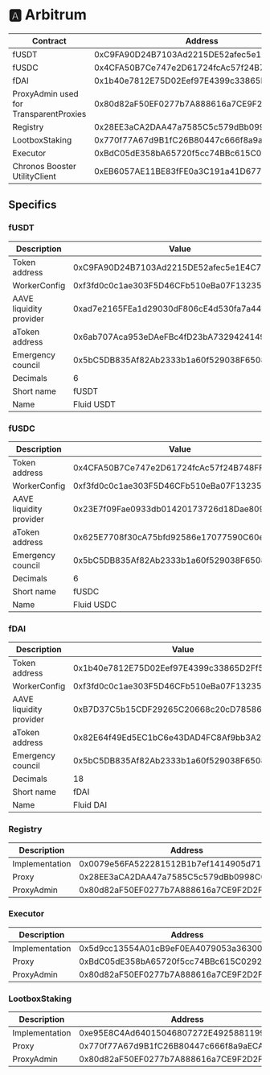 # 🅰 Arbitrum

| Contract                               | Address                                    |
| -------------------------------------- | ------------------------------------------ |
| fUSDT                                  | 0xC9FA90D24B7103Ad2215DE52afec5e1E4C7a6e62 |
| fUSDC                                  | 0x4CFA50B7Ce747e2D61724fcAc57f24B748FF2b2A |
| fDAI                                   | 0x1b40e7812E75D02Eef97E4399c33865D2Ff5952b |
| ProxyAdmin used for TransparentProxies | 0x80d82aF50EF0277b7A888616a7CE9F2D2F39DAe2 |
| Registry                               | 0x28EE3aCA2DAA47a7585C5c579dBb0998C08f845d |
| LootboxStaking                         | 0x770f77A67d9B1fC26B80447c666f8a9aECA47C82 |
| Executor                               | 0xBdC05dE358bA65720f5cc74BBc615C029220C67D |
| Chronos Booster UtilityClient          | 0xEB6057AE11BE83fFE0a3C191a41D67728938886B |

## Specifics

### fUSDT

| Description             | Value                                      |
| ----------------------- | ------------------------------------------ |
| Token address           | 0xC9FA90D24B7103Ad2215DE52afec5e1E4C7a6e62 |
| WorkerConfig            | 0xf3fd0c0c1ae303F5D46CFb510eBa07F1323529Af |
| AAVE liquidity provider | 0xad7e2165FEa1d29030dF806cE4d530fa7a44511B |
| aToken address          | 0x6ab707Aca953eDAeFBc4fD23bA73294241490620 |
| Emergency council       | 0x5bC5DB835Af82Ab2333b1a60f529038F6508c94C |
| Decimals                | 6                                          |
| Short name              | fUSDT                                      |
| Name                    | Fluid USDT                                 |

### fUSDC

| Description             | Value                                      |
| ----------------------- | ------------------------------------------ |
| Token address           | 0x4CFA50B7Ce747e2D61724fcAc57f24B748FF2b2A |
| WorkerConfig            | 0xf3fd0c0c1ae303F5D46CFb510eBa07F1323529Af |
| AAVE liquidity provider | 0x23E7f09Fae0933db01420173726d18Dae809022C |
| aToken address          | 0x625E7708f30cA75bfd92586e17077590C60eb4cD |
| Emergency council       | 0x5bC5DB835Af82Ab2333b1a60f529038F6508c94C |
| Decimals                | 6                                          |
| Short name              | fUSDC                                      |
| Name                    | Fluid USDC                                 |

### fDAI

| Description             | Value                                      |
| ----------------------- | ------------------------------------------ |
| Token address           | 0x1b40e7812E75D02Eef97E4399c33865D2Ff5952b |
| WorkerConfig            | 0xf3fd0c0c1ae303F5D46CFb510eBa07F1323529Af |
| AAVE liquidity provider | 0xB7D37C5b15CDF29265C20668c20cD78586c423A8 |
| aToken address          | 0x82E64f49Ed5EC1bC6e43DAD4FC8Af9bb3A2312EE |
| Emergency council       | 0x5bC5DB835Af82Ab2333b1a60f529038F6508c94C |
| Decimals                | 18                                         |
| Short name              | fDAI                                       |
| Name                    | Fluid DAI                                  |

### Registry

| Description    | Address                                    |
| -------------- | ------------------------------------------ |
| Implementation | 0x0079e56FA522281512B1b7ef1414905d712e3457 |
| Proxy          | 0x28EE3aCA2DAA47a7585C5c579dBb0998C08f845d |
| ProxyAdmin     | 0x80d82aF50EF0277b7A888616a7CE9F2D2F39DAe2 |

### Executor

| Description    | Address                                    |
| -------------- | ------------------------------------------ |
| Implementation | 0x5d9cc13554A01cB9eF0EA4079053a3630044C1DD |
| Proxy          | 0xBdC05dE358bA65720f5cc74BBc615C029220C67D |
| ProxyAdmin     | 0x80d82aF50EF0277b7A888616a7CE9F2D2F39DAe2 |

### LootboxStaking

| Description    | Address                                    |
| -------------- | ------------------------------------------ |
| Implementation | 0xe95E8C4Ad64015046807272E492588119929E97b |
| Proxy          | 0x770f77A67d9B1fC26B80447c666f8a9aECA47C82 |
| ProxyAdmin     | 0x80d82aF50EF0277b7A888616a7CE9F2D2F39DAe2 |
